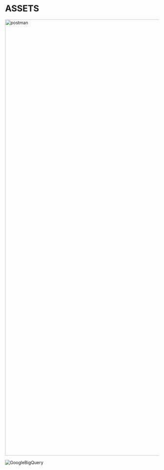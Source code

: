 # ASSETS

<img width="1430" alt="postman" src="https://github.com/csonicholas/ASSETS/assets/108910737/cfd09798-5b8b-45b8-8c49-a2138aacf2b2">

![GoogleBigQuery](https://github.com/csonicholas/ASSETS/assets/108910737/882ef12b-b344-430e-8bc5-bff2decd2f92)
